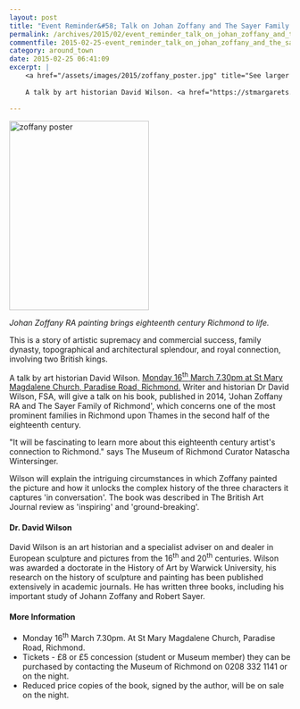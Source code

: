 ```yaml
---
layout: post
title: "Event Reminder&#58; Talk on Johan Zoffany and The Sayer Family - 16 March 2015"
permalink: /archives/2015/02/event_reminder_talk_on_johan_zoffany_and_the_sayer.html
commentfile: 2015-02-25-event_reminder_talk_on_johan_zoffany_and_the_sayer
category: around_town
date: 2015-02-25 06:41:09
excerpt: |
    <a href="/assets/images/2015/zoffany_poster.jpg" title="See larger version of - zoffany poster"><img src="/assets/images/2015/zoffany_poster_thumb.jpg" width="150" height="203" alt="zoffany poster" class="photo right" /></a>
    
    A talk by art historian David Wilson. <a href="https://stmargarets.london/event/event/200705144893">Monday 16<sup>th</sup> March 7.30pm at St Mary Magdalene Church, Paradise Road, Richmond.</a> Writer and historian Dr David Wilson, FSA, will give a talk on his book, published in 2014, 'Johan Zoffany RA and The Sayer Family of Richmond', which concerns one of the most prominent families in Richmond upon Thames in the second half of the eighteenth century.

---
```


<a href="/assets/images/2015/zoffany_poster.jpg" title="See larger version of - zoffany poster"><img src="/assets/images/2015/zoffany_poster_thumb.jpg" width="250" height="339" alt="zoffany poster" class="photo right" /></a>

*Johan Zoffany RA painting brings eighteenth century Richmond to life.*

This is a story of artistic supremacy and commercial success, family dynasty, topographical and architectural splendour, and royal connection, involving two British kings.

A talk by art historian David Wilson. [Monday 16<sup>th</sup> March 7.30pm at St Mary Magdalene Church, Paradise Road, Richmond.](https://stmargarets.london/event/event/200705144893) Writer and historian Dr David Wilson, FSA, will give a talk on his book, published in 2014, 'Johan Zoffany RA and The Sayer Family of Richmond', which concerns one of the most prominent families in Richmond upon Thames in the second half of the eighteenth century.

"It will be fascinating to learn more about this eighteenth century artist's connection to Richmond." says The Museum of Richmond Curator Natascha Wintersinger.

Wilson will explain the intriguing circumstances in which Zoffany painted the picture and how it unlocks the complex history of the three characters it captures 'in conversation'. The book was described in The British Art Journal review as 'inspiring' and 'ground-breaking'.

#### Dr. David Wilson

David Wilson is an art historian and a specialist adviser on and dealer in European sculpture and pictures from the 16<sup>th</sup> and 20<sup>th</sup> centuries. Wilson was awarded a doctorate in the History of Art by Warwick University, his research on the history of sculpture and painting has been published extensively in academic journals. He has written three books, including his important study of Johann Zoffany and Robert Sayer.

#### More Information

-   Monday 16<sup>th</sup> March 7.30pm. At St Mary Magdalene Church, Paradise Road, Richmond.
-   Tickets - £8 or £5 concession (student or Museum member) they can be purchased by contacting the Museum of Richmond on 0208 332 1141 or on the night.
-   Reduced price copies of the book, signed by the author, will be on sale on the night.

